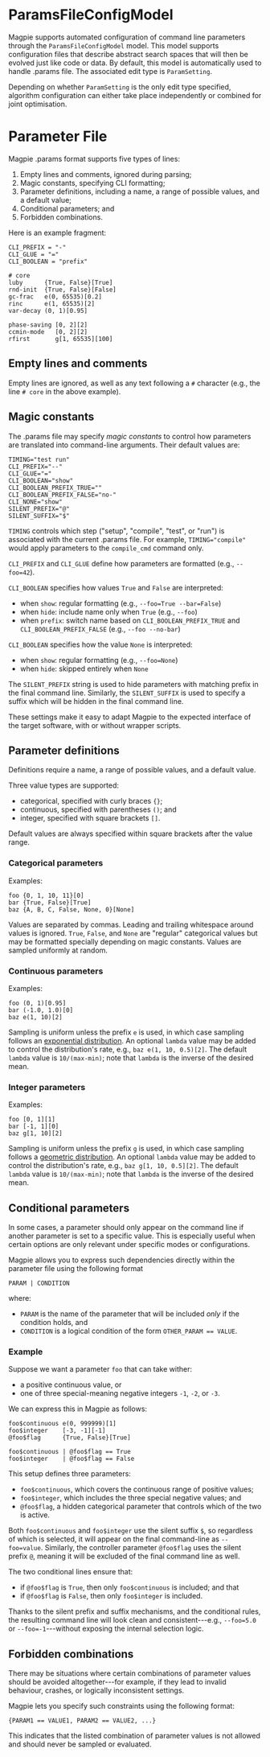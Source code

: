 # ParamsFileConfigModel

Magpie supports automated configuration of command line parameters through the `ParamsFileConfigModel` model.
This model supports configuration files that describe abstract search spaces that will then be evolved just like code or data.
By default, this model is automatically used to handle .params file.
The associated edit type is `ParamSetting`.

Depending on whether `ParamSetting` is the only edit type specified, algorithm configuration can either take place independently or combined for joint optimisation.


# Parameter File

Magpie .params format supports five types of lines:
1. Empty lines and comments, ignored during parsing;
2. Magic constants, specifying CLI formatting;
3. Parameter definitions, including a name, a range of possible values, and a default value;
4. Conditional parameters; and
5. Forbidden combinations.

Here is an example fragment:
```
CLI_PREFIX = "-"
CLI_GLUE = "="
CLI_BOOLEAN = "prefix"

# core
luby      {True, False}[True]
rnd-init  {True, False}[False]
gc-frac   e(0, 65535)[0.2]
rinc      e(1, 65535)[2]
var-decay (0, 1)[0.95]

phase-saving [0, 2][2]
ccmin-mode   [0, 2][2]
rfirst       g[1, 65535][100]
```


## Empty lines and comments

Empty lines are ignored, as well as any text following a `#` character (e.g., the line `# core` in the above example).


## Magic constants

The .params file may specify _magic constants_ to control how parameters are translated into command-line arguments.
Their default values are:

```
TIMING="test run"
CLI_PREFIX="--"
CLI_GLUE="="
CLI_BOOLEAN="show"
CLI_BOOLEAN_PREFIX_TRUE=""
CLI_BOOLEAN_PREFIX_FALSE="no-"
CLI_NONE="show"
SILENT_PREFIX="@"
SILENT_SUFFIX="$"
```

`TIMING` controls which step ("setup", "compile", "test", or "run") is associated with the current .params file.
For example, `TIMING="compile"` would apply parameters to the `compile_cmd` command only.

`CLI_PREFIX` and `CLI_GLUE` define how parameters are formatted (e.g., `--foo=42`).

`CLI_BOOLEAN` specifies how values `True` and `False` are interpreted:
- when `show`: regular formatting (e.g., `--foo=True --bar=False`)
- when `hide`: include name only when `True` (e.g., `--foo`)
- when `prefix`: switch name based on `CLI_BOOLEAN_PREFIX_TRUE` and `CLI_BOOLEAN_PREFIX_FALSE` (e.g., `--foo --no-bar`)

`CLI_BOOLEAN` specifies how the value `None` is interpreted:
- when `show`: regular formatting (e.g., `--foo=None`)
- when `hide`: skipped entirely when `None`

The `SILENT_PREFIX` string is used to hide parameters with matching prefix in the final command line.
Similarly, the `SILENT_SUFFIX` is used to specify a suffix which will be hidden in the final command line.

These settings make it easy to adapt Magpie to the expected interface of the target software, with or without wrapper scripts.


## Parameter definitions

Definitions require a name, a range of possible values, and a default value.

Three value types are supported:
- categorical, specified with curly braces `{}`;
- continuous, specified with parentheses `()`; and
- integer, specified with square brackets `[]`.

Default values are always specified within square brackets after the value range.

### Categorical parameters

Examples:
```
foo {0, 1, 10, 11}[0]
bar {True, False}[True]
baz {A, B, C, False, None, 0}[None]
```

Values are separated by commas.
Leading and trailing whitespace around values is ignored.
`True`, `False`, and `None` are "regular" categorical values but may be formatted specially depending on magic constants.
Values are sampled uniformly at random.

### Continuous parameters

Examples:
```
foo (0, 1)[0.95]
bar (-1.0, 1.0)[0]
baz e(1, 10)[2]
```

Sampling is uniform unless the prefix `e` is used, in which case sampling follows an [exponential distribution](https://en.wikipedia.org/wiki/Exponential_distribution).
An optional `lambda` value may be added to control the distribution's rate, e.g., `baz e(1, 10, 0.5)[2]`.
The default `lambda` value is `10/(max-min)`; note that `lambda` is the inverse of the desired mean.

### Integer parameters

Examples:
```
foo [0, 1][1]
bar [-1, 1][0]
baz g[1, 10][2]
```

Sampling is uniform unless the prefix `g` is used, in which case sampling follows a [geometric distribution](https://en.wikipedia.org/wiki/Geometric_distribution).
An optional `lambda` value may be added to control the distribution's rate, e.g., `baz g[1, 10, 0.5][2]`.
The default `lambda` value is `10/(max-min)`; note that `lambda` is the inverse of the desired mean.


## Conditional parameters

In some cases, a parameter should only appear on the command line if another parameter is set to a specific value.
This is especially useful when certain options are only relevant under specific modes or configurations.

Magpie allows you to express such dependencies directly within the parameter file using the following format

    PARAM | CONDITION

where:
- `PARAM` is the name of the parameter that will be included _only_ if the condition holds, and
- `CONDITION` is a logical condition of the form `OTHER_PARAM == VALUE`.

### Example

Suppose we want a parameter `foo` that can take wither:
- a positive continuous value, or
- one of three special-meaning negative integers `-1`, `-2`, or `-3`.

We can express this in Magpie as follows:

```
foo$continuous e(0, 999999)[1]
foo$integer    [-3, -1][-1]
@foo$flag      {True, False}[True]

foo$continuous | @foo$flag == True
foo$integer    | @foo$flag == False
```

This setup defines three parameters:
- `foo$continuous`, which covers the continuous range of positive values;
- `foo$integer`, which includes the three special negative values; and
- `@foo$flag`, a hidden categorical parameter that controls which of the two is active.

Both `foo$continuous` and `foo$integer` use the silent suffix `$`, so regardless of which is selected, it will appear on the final command-line as `--foo=value`.
Similarly, the controller parameter `@foo$flag` uses the silent prefix `@`, meaning it will be excluded of the final command line as well.

The two conditional lines ensure that:
- if `@foo$flag` is `True`, then only `foo$continuous` is included; and that
- if `@foo$flag` is `False`, then only `foo$integer` is included.

Thanks to the silent prefix and suffix mechanisms, and the conditional rules, the resulting command line will look clean and consistent---e.g., `--foo=5.0` or `--foo=-1`---without exposing the internal selection logic.


## Forbidden combinations

There may be situations where certain combinations of parameter values should be avoided altogether---for example, if they lead to invalid behaviour, crashes, or logically inconsistent settings.

Magpie lets you specify such constraints using the following format:

    {PARAM1 == VALUE1, PARAM2 == VALUE2, ...}

This indicates that the listed combination of parameter values is not allowed and should never be sampled or evaluated.
